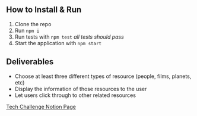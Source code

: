 ## How to Install & Run

1. Clone the repo
2. Run `npm i`
3. Run tests with `npm test` *all tests should pass*
4. Start the application with `npm start`


## Deliverables

- Choose at least three different types of resource (people, films, planets, etc)
- Display the information of those resources to the user
- Let users click through to other related resources

[Tech Challenge Notion Page](https://www.notion.so/Tech-Challenge-Plans-154fbf3ebd0c4439a5e138c6ec83f532)